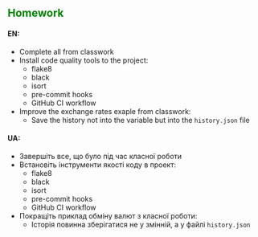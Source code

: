 ## <span style="color:green">Homework</span>

#### EN:
- Complete all from classwork
- Install code quality tools to the project:
    - flake8
    - black
    - isort
    - pre-commit hooks
    - GitHub CI workflow
- Improve the exchange rates exaple from classwork:
    - Save the history not into the variable but into the `history.json` file

#### UA:
- Завершіть все, що було під час класної роботи
- Встановіть інструменти якості коду в проект:
    - flake8
    - black
    - isort
    - pre-commit hooks
    - GitHub CI workflow
- Покращіть приклад обміну валют з класної роботи:
    - Історія повинна зберігатися не у змінній, а у файлі `history.json`
